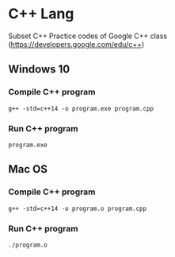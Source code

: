 # C++ Lang
Subset C++ Practice codes of Google C++ class (https://developers.google.com/edu/c++)

## Windows 10
### Compile C++ program
```
g++ -std=c++14 -o program.exe program.cpp
```
### Run C++ program
```
program.exe
```
## Mac OS
### Compile C++ program
```
g++ -std=c++14 -o program.o program.cpp
```
### Run C++ program
```
./program.o
```

